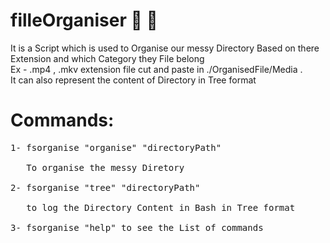 # filleOrganiser 🚀 🚀
It is a Script which is used to Organise our messy Directory Based on there Extension and which Category they File belong <br/>
Ex - .mp4 , .mkv extension file cut and paste in ./OrganisedFile/Media .<br/>
It  can  also represent the content of Directory in Tree format<br/>


# Commands:
<pre>
1- fsorganise "organise" "directoryPath"<br/>
   To organise the messy Diretory<br/>
2- fsorganise "tree" "directoryPath"<br/> 
   to log the Directory Content in Bash in Tree format <br/>
3- fsorganise "help" to see the List of commands
</pre>
